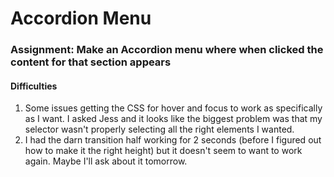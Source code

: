 # Accordion Menu

### Assignment: Make an Accordion menu where when clicked the content for that section appears

#### Difficulties
1. Some issues getting the CSS for hover and focus to work as specifically as I want. I asked Jess and it looks like the biggest problem was that my selector wasn't properly selecting all the right elements I wanted.
2. I had the darn transition half working for 2 seconds (before I figured out how to make it the right height) but it doesn't seem to want to work again. Maybe I'll ask about it tomorrow.
